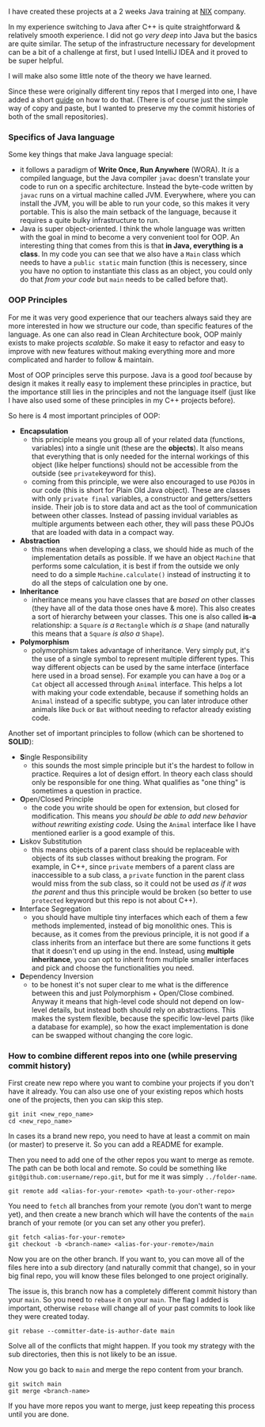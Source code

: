 I have created these projects at a 2 weeks Java training at [NIX](https://nixstech.com/) company.

In my experience switching to Java after C++ is quite straightforward & relatively smooth experience. I did not go *very deep* into Java but the basics are quite similar. The setup of the infrastructure necessary for development can be a bit of a challenge at first, but I used IntelliJ IDEA and it proved to be super helpful.

I will make also some little note of the theory we have learned.

Since these were originally different tiny repos that I merged into one, I have added a short [guide](#how-to-combine-different-repos-into-one-while-preserving-commit-history) on how to do that. (There is of course just the simple way of copy and paste, but I wanted to preserve my the commit histories of both of the small repositories).

### Specifics of Java language

Some key things that make Java language special:
- it follows a paradigm of **Write Once, Run Anywhere** (WORA). It *is* a compiled language, but the Java compiler `javac` doesn't translate your code to run on a specific architecture. Instead the byte-code written by `javac` runs on a virtual machine called JVM. Everywhere, where you can install the JVM, you will be able to run your code, so this makes it very portable. This is also the main setback of the language, because it requires a quite bulky infrastructure to run.
- Java is super object-oriented. I think the whole language was written with the goal in mind to become a very convenient tool for OOP. An interesting thing that comes from this is that **in Java, everything is a class**. In my code you can see that we also have a `Main` class which needs to have a `public static` main function (this is necessery, since you have no option to instantiate this class as an object, you could only do that *from your code* but `main` needs to be called before that).

### OOP Principles

For me it was very good experience that our teachers always said they are more interested in how we structure our code, than specific features of the language. As one can also read in Clean Architecture book, OOP mainly exists to make projects *scalable*. So make it easy to refactor and easy to improve with new features without making everything more and more complicated and harder to follow & maintain.

Most of OOP principles serve this purpose. Java is a good *tool* because by design it makes it really easy to implement these principles in practice, but the importance still lies in the principles and not the language itself (just like I have also used some of these principles in my C++ projects before).

So here is 4 most important principles of OOP:
- **Encapsulation**
    - this principle means you group all of your related data (functions, variables) into a single unit (these are the **objects**). It also means that everything that is only needed for the internal workings of this object (like helper functions) should not be accessible from the outside (see `private`keyword for this).
    - coming from this principle, we were also encouraged to use `POJO`s in our code (this is short for Plain Old Java object). These are classes with only `private final` variables, a constructor and getters/setters inside. Their job is to store data and act as the tool of communication between other classes. Instead of passing invidual variables as multiple arguments between each other, they will pass these POJOs that are loaded with data in a compact way.
- **Abstraction**
    - this means when developing a class, we should hide as much of the implementation details as possible. If we have an object `Machine` that performs some calculation, it is best if from the outside we only need to do a simple `Machine.calculate()` instead of instructing it to do all the steps of calculation one by one.
- **Inheritance**
    - inheritance means you have classes that are *based on* other classes (they have all of the data those ones have & more). This also creates a sort of hierarchy between your classes. This one is also called **is-a** relationship: a `Square` *is a* `Rectangle` which *is a* `Shape` (and naturally this means that a `Square` *is also a* `Shape`).
- **Polymorphism**
    - polymorphism takes advantage of inheritance. Very simply put, it's the use of a single symbol to represent multiple different types. This way different objects can be used by the same interface (interface here used in a broad sense). For example you can have a `Dog` or a `Cat` object all accessed through `Animal` interface. This helps a lot with making your code extendable, because if something holds an `Animal` instead of a specific subtype, you can later introduce other animals like `Duck` or `Bat` without needing to refactor already existing code.

Another set of important principles to follow (which can be shortened to **SOLID**):
- **S**ingle Responsibility
    - this sounds the most simple principle but it's the hardest to follow in practice. Requires a lot of design effort. In theory each class should only be responsible for one thing. What qualifies as "one thing" is sometimes a question in practice.
- **O**pen/Closed Principle
    - the code you write should be open for extension, but closed for modification. This means *you should be able to add new behavior without rewriting existing code.* Using the `Animal` interface like I have mentioned earlier is a good example of this.
- **L**iskov Substitution
    - this means objects of a parent class should be replaceable with objects of its sub classes without breaking the program. For example, in C++, since `private` members of a parent class are inaccessible to a sub class, a `private` function in the parent class would miss from the sub class, so it could not be used *as if it was the parent* and thus this principle would be broken (so better to use `protected` keyword but this repo is not about C++).
- **I**nterface Segregation
    - you should have multiple tiny interfaces which each of them a few methods implemented, instead of big monolithic ones. This is because, as it comes from the previous principle, it is not good if a class inherits from an interface but there are some functions it gets that it doesn't end up using in the end. Instead, using **multiple inheritance**, you can opt to inherit from multiple smaller interfaces and pick and choose the functionalities you need.
- **D**ependency Inversion
    - to be honest it's not super clear to me what is the difference between this and just Polymorphism + Open/Close combined. Anyway it means that high-level code should not depend on low-level details, but instead both should rely on abstractions. This makes the system flexible, because the specific low-level parts (like a database for example), so how the exact implementation is done can be swapped without changing the core logic.

### How to combine different repos into one (while preserving commit history)

First create new repo where you want to combine your projects if you don't have it already.
You can also use one of your existing repos which hosts one of the projects, then you can skip this step.
```
git init <new_repo_name>
cd <new_repo_name>
```
In cases its a brand new repo, you need to have at least a commit on main (or master) to preserve it. So you can add a README for example.

Then you need to add one of the other repos you want to merge as remote. The path can be both local and remote. So could be something like `git@github.com:username/repo.git`, but for me it was simply `../folder-name`.
```
git remote add <alias-for-your-remote> <path-to-your-other-repo>
```
You need to `fetch` all branches from your remote (you don't want to merge yet), and then create a new branch which will have the contents of the `main` branch of your remote (or you can set any other you prefer).
```
git fetch <alias-for-your-remote>
git checkout -b <branch-name> <alias-for-your-remote>/main
```
Now you are on the other branch. If you want to, you can move all of the files here into a sub directory (and naturally commit that change), so in your big final repo, you will know these files belonged to one project originally.

The issue is, this branch now has a completely different commit history than your `main`. So you need to `rebase` it on your `main`. The flag I added is important, otherwise `rebase` will change all of your past commits to look like they were created today.
```
git rebase --committer-date-is-author-date main
```
Solve all of the conflicts that might happen. If you took my strategy with the sub directories, then this is not likely to be an issue.

Now you go back to `main` and merge the repo content from your branch.
```
git switch main
git merge <branch-name>
```
If you have more repos you want to merge, just keep repeating this process until you are done.

